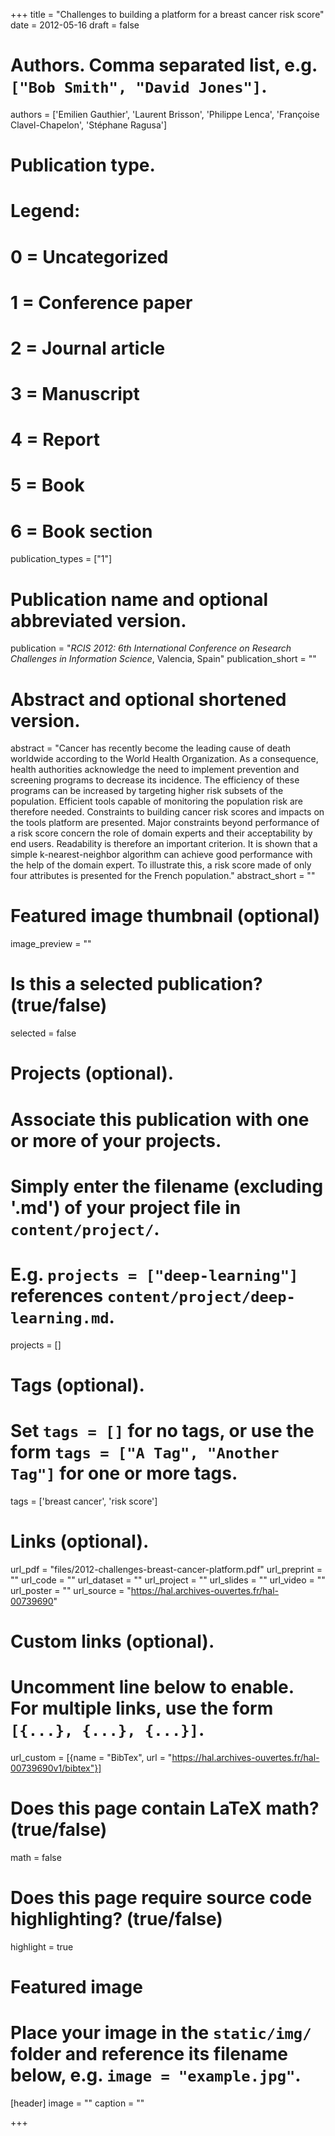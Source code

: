 +++
title = "Challenges to building a platform for a breast cancer risk score"
date = 2012-05-16
draft = false

# Authors. Comma separated list, e.g. `["Bob Smith", "David Jones"]`.
authors = ['Emilien Gauthier', 'Laurent Brisson', 'Philippe Lenca', 'Françoise Clavel-Chapelon', 'Stéphane Ragusa']

# Publication type.
# Legend:
# 0 = Uncategorized
# 1 = Conference paper
# 2 = Journal article
# 3 = Manuscript
# 4 = Report
# 5 = Book
# 6 = Book section
publication_types = ["1"]

# Publication name and optional abbreviated version.
publication = "*RCIS 2012: 6th International Conference on Research Challenges in Information Science*, Valencia, Spain"
publication_short = ""

# Abstract and optional shortened version.
abstract = "Cancer has recently become the leading cause of death worldwide according to the World Health Organization. As a consequence, health authorities acknowledge the need to implement prevention and screening programs to decrease its incidence. The efficiency of these programs can be increased by targeting higher risk subsets of the population. Efficient tools capable of monitoring the population risk are therefore needed. Constraints to building cancer risk scores and impacts on the tools platform are presented. Major constraints beyond performance of a risk score concern the role of domain experts and their acceptability by end users. Readability is therefore an important criterion. It is shown that a simple k-nearest-neighbor algorithm can achieve good performance with the help of the domain expert. To illustrate this, a risk score made of only four attributes is presented for the French population."
abstract_short = ""

# Featured image thumbnail (optional)
image_preview = ""

# Is this a selected publication? (true/false)
selected = false

# Projects (optional).
#   Associate this publication with one or more of your projects.
#   Simply enter the filename (excluding '.md') of your project file in `content/project/`.
#   E.g. `projects = ["deep-learning"]` references `content/project/deep-learning.md`.
projects = []

# Tags (optional).
#   Set `tags = []` for no tags, or use the form `tags = ["A Tag", "Another Tag"]` for one or more tags.
tags = ['breast cancer', 'risk score']

# Links (optional).
url_pdf = "files/2012-challenges-breast-cancer-platform.pdf"
url_preprint = ""
url_code = ""
url_dataset = ""
url_project = ""
url_slides = ""
url_video = ""
url_poster = ""
url_source = "https://hal.archives-ouvertes.fr/hal-00739690"

# Custom links (optional).
#   Uncomment line below to enable. For multiple links, use the form `[{...}, {...}, {...}]`.
url_custom = [{name = "BibTex", url = "https://hal.archives-ouvertes.fr/hal-00739690v1/bibtex"}]

# Does this page contain LaTeX math? (true/false)
math = false

# Does this page require source code highlighting? (true/false)
highlight = true

# Featured image
# Place your image in the `static/img/` folder and reference its filename below, e.g. `image = "example.jpg"`.
[header]
image = ""
caption = ""

+++
